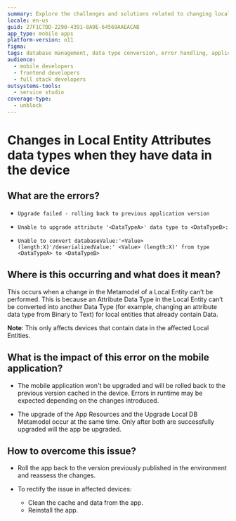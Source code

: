 ```yaml
---
summary: Explore the challenges and solutions related to changing local entity attribute data types in OutSystems 11 (O11) when existing data is present on devices.
locale: en-us
guid: 27F1C7DD-2290-4391-8A9E-64569AAEACAB
app_type: mobile apps
platform-version: o11
figma:
tags: database management, data type conversion, error handling, application deployment
audience:
  - mobile developers
  - frontend developers
  - full stack developers
outsystems-tools:
  - service studio
coverage-type:
  - unblock
---
```


# Changes in Local Entity Attributes data types when they have data in the device

## What are the errors?

* ``Upgrade failed - rolling back to previous application version``

* ``Unable to upgrade attribute '<DataTypeA>' data type to <DataTypeB>:``

* ``Unable to convert databaseValue:'<Value>  (length:X)'/deserializedValue:' <Value> (length:X)' from type <DataTypeA> to <DataTypeB>``

## Where is this occurring and what does it mean?

This occurs when a change in the Metamodel of a Local Entity can’t be performed. This is because an Attribute Data Type in the Local Entity can’t be converted into another Data Type (for example, changing an attribute data type from Binary to Text) for local entities that already contain Data. 

**Note**: This only affects devices that contain data in the affected Local Entities.

## What is the impact of this error on the mobile application?

* The mobile application won't be upgraded and will be rolled back to the previous version cached in the device. Errors in runtime may be expected depending on the changes introduced.

* The upgrade of the App Resources and the Upgrade Local DB Metamodel occur at the same time. Only after both are successfully upgraded will the app be upgraded.  

## How to overcome this issue?

* Roll the app back to the version previously published in the environment and reassess the changes.

* To rectify the issue in affected devices:
    * Clean the cache and data from the app.
    * Reinstall the app.
